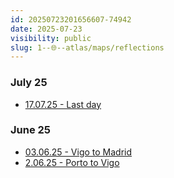 ```yaml
---
id: 20250723201656607-74942
date: 2025-07-23
visibility: public
slug: 1--🌐--atlas/maps/reflections
---
```

### July 25

- [17.07.25 - Last day](/2--🗓️--Calendar/📘-Journals/2025/July/17.07.25---Last-day)
### June 25

- [03.06.25 - Vigo to Madrid](/2--🗓️--Calendar/📘-Journals/2025/June/03.06.25---Vigo-to-Madrid)
- [2.06.25 - Porto to Vigo](/2--🗓️--Calendar/📘-Journals/2025/June/2.06.25---Porto-to-Vigo)